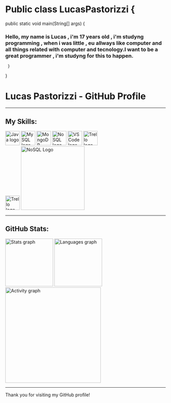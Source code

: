

# Public class LucasPastorizzi { 


 public static void main(String[] args) {


###  Hello, my name is Lucas , i'm 17 years old , i'm studyng programming , when i was little , eu allways like computer and all things related with computer and tecnology.I want to be a great programmer , i'm studyng for this to happen.

     }
} 



# Lucas Pastorizzi - GitHub Profile



---

## My Skills:

<div align="left">
    <img src="https://skillicons.dev/icons?i=java" height="45" alt="Java logo" />
    <img src="https://skillicons.dev/icons?i=mysql" height="45" alt="MySQL logo" />
    <img src="https://skillicons.dev/icons?i=mongodb" height="45" alt="MongoDB logo" />
    <img src="https://skillicons.dev/icons?i=nosql" height="45" alt="NoSQL logo" />
    <img src="https://skillicons.dev/icons?i=vscode" height="45" alt="VSCode logo" />
    <img src="https://skillicons.dev/icons?i=trello" height="45" alt="Trello logo" />
</div>
    <img src="https://skillicons.dev/icons?i=trello" height="45" alt="Trello logo" />
    <img src="https://chat.openai.com/file-PtefoV8Lfntb5RijBohXKSgl" alt="NoSQL Logo" width="200">

---

## GitHub Stats:

<div align="left">
    <img src="https://github-readme-stats.vercel.app/api?username=LucasPastorizzi&hide_title=false&hide_rank=false&show_icons=true&include_all_commits=true&count_private=true&disable_animations=false&theme=gruvbox_light&locale=en&hide_border=false&order=1" height="150" alt="Stats graph" />
    <img src="https://github-readme-stats.vercel.app/api/top-langs?username=LucasPastorizzi&locale=en&hide_title=false&layout=compact&card_width=320&langs_count=5&theme=gruvbox_light&hide_border=true&order=2" height="150" alt="Languages graph" />
    <img src="https://github-readme-activity-graph.vercel.app/graph?username=LucasPastorizzi&radius=16&theme=gruvbox&area=true&order=5&hide_title=false&hide_border=true" height="300" alt="Activity graph" />
</div>

---

Thank you for visiting my GitHub profile!
